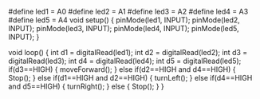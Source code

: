 
#define led1 = A0
#define led2 = A1
#define led3 = A2
#define led4 = A3
#define led5 = A4
void setup() {
  pinMode(led1, INPUT);
  pinMode(led2, INPUT);
  pinMode(led3, INPUT);
  pinMode(led4, INPUT);
  pinMode(led5, INPUT);
}

void loop() {
  int d1 = digitalRead(led1);
  int d2 = digitalRead(led2);
  int d3 = digitalRead(led3);
  int d4 = digitalRead(led4);
  int d5 = digitalRead(led5);
  if(d3==HIGH)
  {
      moveForward();
  }
  else if(d2==HIGH and d4==HIGH)
  {
      Stop();
  }
  else if(d1==HIGH and d2==HIGH)
  {
      turnLeft();
  }
  else if(d4==HIGH and d5==HIGH)
  {
      turnRight();
  }
  else
  {
      Stop();
  }
}
